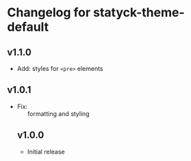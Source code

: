 # Changelog for statyck-theme-default

## v1.1.0
* Add: styles for `<pre>` elements

## v1.0.1
* Fix: <ul> formatting and <a> styling

## v1.0.0
* Initial release
